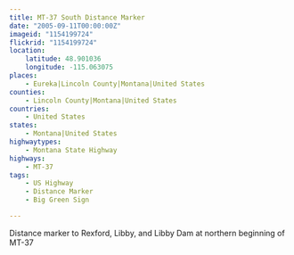 ```yaml
---
title: MT-37 South Distance Marker
date: "2005-09-11T00:00:00Z"
imageid: "1154199724"
flickrid: "1154199724"
location:
    latitude: 48.901036
    longitude: -115.063075
places:
    - Eureka|Lincoln County|Montana|United States
counties:
    - Lincoln County|Montana|United States
countries:
    - United States
states:
    - Montana|United States
highwaytypes:
    - Montana State Highway
highways:
    - MT-37
tags:
    - US Highway
    - Distance Marker
    - Big Green Sign

---
```

Distance marker to Rexford, Libby, and Libby Dam at northern beginning of MT-37